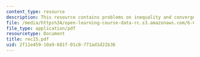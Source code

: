 ```yaml
---
content_type: resource
description: This resource contains problems on inequality and convergence in probability.
file: /media/https%3A/open-learning-course-data-rc.s3.amazonaws.com/6-041-probabilistic-systems-analysis-and-applied-probability-spring-2006/2f11e45910a9681f01c0771ad1d22b36_rec15.pdf
file_type: application/pdf
resourcetype: Document
title: rec15.pdf
uid: 2f11e459-10a9-681f-01c0-771ad1d22b36
---
```

